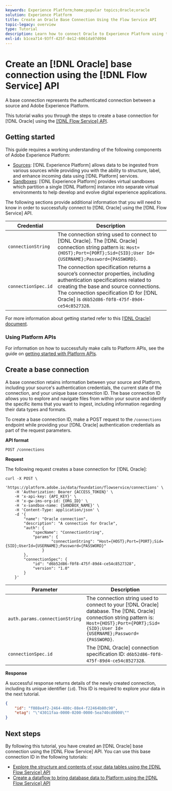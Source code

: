 ```yaml
---
keywords: Experience Platform;home;popular topics;Oracle;oracle
solution: Experience Platform
title: Create an Oracle Base Connection Using the Flow Service API
topic-legacy: overview
type: Tutorial
description: Learn how to connect Oracle to Experience Platform using the Flow Service API.
exl-id: b1cea714-93ff-425f-8e12-6061da97d094
---
```

# Create an [!DNL Oracle] base connection using the [!DNL Flow Service] API

A base connection represents the authenticated connection between a source and Adobe Experience Platform.

This tutorial walks you through the steps to create a base connection for [!DNL Oracle] using the [[!DNL Flow Service] API](https://www.adobe.io/experience-platform-apis/references/flow-service/).

## Getting started

This guide requires a working understanding of the following components of Adobe Experience Platform:

* [Sources](../../../../home.md): [!DNL Experience Platform] allows data to be ingested from various sources while providing you with the ability to structure, label, and enhance incoming data using [!DNL Platform] services.
* [Sandboxes](../../../../../sandboxes/home.md): [!DNL Experience Platform] provides virtual sandboxes which partition a single [!DNL Platform] instance into separate virtual environments to help develop and evolve digital experience applications.

The following sections provide additional information that you will need to know in order to successfully connect to [!DNL Oracle] using the [!DNL Flow Service] API.

| Credential | Description |
| ---------- | ----------- |
| `connectionString` | The connection string used to connect to [!DNL Oracle]. The [!DNL Oracle] connection string pattern is: `Host={HOST};Port={PORT};Sid={SID};User Id={USERNAME};Password={PASSWORD}`. |
| `connectionSpec.id` | The connection specification returns a source’s connector properties, including authentication specifications related to creating the base and source connections. The connection specification ID for [!DNL Oracle] is `d6b52d86-f0f8-475f-89d4-ce54c8527328`. |

For more information about getting started refer to this [[!DNL Oracle] document](https://docs.oracle.com/database/121/ODPNT/featConnecting.htm#ODPNT199).

### Using Platform APIs

For information on how to successfully make calls to Platform APIs, see the guide on [getting started with Platform APIs](../../../../../landing/api-guide.md).

## Create a base connection

A base connection retains information between your source and Platform, including your source's authentication credentials, the current state of the connection, and your unique base connection ID. The base connection ID allows you to explore and navigate files from within your source and identify the specific items that you want to ingest, including information regarding their data types and formats.

To create a base connection ID, make a POST request to the `/connections` endpoint while providing your [!DNL Oracle] authentication credentials as part of the request parameters.

**API format**

```https
POST /connections
```

**Request**

The following request creates a base connection for [!DNL Oracle]:

```shell
curl -X POST \
    'https://platform.adobe.io/data/foundation/flowservice/connections' \
    -H 'Authorization: Bearer {ACCESS_TOKEN}' \
    -H 'x-api-key: {API_KEY}' \
    -H 'x-gw-ims-org-id: {ORG_ID}' \
    -H 'x-sandbox-name: {SANDBOX_NAME}' \
    -H 'Content-Type: application/json' \
    -d '{
        "name": "Oracle connection",
        "description": "A connection for Oracle",
        "auth": {
            "specName": "ConnectionString",
            "params": {
                    "connectionString": "Host={HOST};Port={PORT};Sid={SID};UserId={USERNAME};Password={PASSWORD}"
                }
        },
        "connectionSpec": {
            "id": "d6b52d86-f0f8-475f-89d4-ce54c8527328",
            "version": "1.0"
        }
    }'
```

| Parameter | Description |
| --------- | ----------- |
| `auth.params.connectionString` | The connection string used to connect to your [!DNL Oracle] database. The [!DNL Oracle] connection string pattern is: `Host={HOST};Port={PORT};Sid={SID};User Id={USERNAME};Password={PASSWORD}`. |
| `connectionSpec.id` | The [!DNL Oracle] connection specification ID: `d6b52d86-f0f8-475f-89d4-ce54c8527328`. |

**Response**

A successful response returns details of the newly created connection, including its unique identifier (`id`). This ID is required to explore your data in the next tutorial.

```json
{
    "id": "f088e4f2-2464-480c-88e4-f22464b80c90",
    "etag": "\"43011faa-0000-0200-0000-5ea740cd0000\""
}
```

## Next steps

By following this tutorial, you have created an [!DNL Oracle] base connection using the [!DNL Flow Service] API. You can use this base connection ID in the following tutorials:

* [Explore the structure and contents of your data tables using the [!DNL Flow Service] API](../../explore/tabular.md)
* [Create a dataflow to bring database data to Platform using the [!DNL Flow Service] API](../../collect/database-nosql.md)
